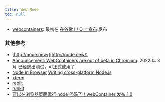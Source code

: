 ```yaml
---
title: Web Node
toc: null
---
```


- [webcontainers](https://webcontainers.io/): 最初在 [在谷歌 I / O 上宣布](https://blog.stackblitz.com/posts/introducing-webcontainers/) 发布

### 其他参考

- [http://node.new/](http://node.new/)
- [Announcement: WebContainers are out of beta in Chromium](https://blog.stackblitz.com/posts/webcontainers-out-of-beta/): 2022 年 3 月 已经退出测试，可正式使用了
- [Node In Browser](https://github.com/olydis/node-in-browser)
  [Writing cross-platform Node.js](https://shapeshed.com/writing-cross-platform-node/#use-pathresolve-to-traverse-the-filesystem)
- [xterm](https://xtermjs.org/)
- [replit](https://replit.com/languages/nodejs)
- [runkit](https://runkit.com/home#embed)
- [可以在浏览器页面运行 node 代码了！webContainer 发布 1.0](https://juejin.cn/post/7201464975722332216)

<!-- - [](https://www.tutorialspoint.com/execute_nodejs_online.php) -->
<!-- [How to run Node.js (apps) in the browser?](https://blog.cloudboost.io/how-to-run-node-js-apps-in-the-browser-3f077f34f8a5) -->
